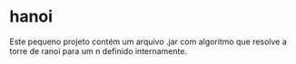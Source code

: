 # hanoi
Este pequeno projeto contém um arquivo .jar com algoritmo que resolve a torre de ranoi para um n definido internamente.

